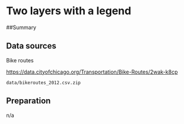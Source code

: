 Two layers with a legend
== 

##Summary

## Data sources

Bike routes

https://data.cityofchicago.org/Transportation/Bike-Routes/2wak-k8cp

	data/bikeroutes_2012.csv.zip

## Preparation

n/a










